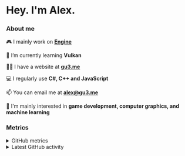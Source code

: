 <h1>Hey. I'm Alex.</h1>

### About me

🎮 I mainly work on <b><a href="https://github.com/xezno/Engine">Engine</a></b>

🌱 I’m currently learning <b>Vulkan</b>

👨‍💻 I have a website at <b><a href="https://gu3.me/">gu3.me</a></b>

💻 I regularly use <b>C#, C++ and JavaScript</b>

📫 You can email me at <b><a href="mailto:alex@gu3.me">alex@gu3.me</a></b>

🤔 I'm mainly interested in <b>game development, computer graphics, and machine learning</b>

### Metrics

<details>
  <summary>GitHub metrics</summary>
  <img src="https://metrics.lecoq.io/xezno?base.header=0&base.metadata=0&languages=1&isocalendar=1&isocalendar.duration=half-year" alt="GitHub metrics">
</details>

<details>
  <summary>Latest GitHub activity</summary>
  <br>
  
<!--START_SECTION:activity-->
1. ❗️ Closed issue [#1](https://github.com/uwutube/uwutube-status/issues/1) in [uwutube/uwutube-status](https://github.com/uwutube/uwutube-status)
2. 🗣 Commented on [#1](https://github.com/uwutube/uwutube-status/issues/1) in [uwutube/uwutube-status](https://github.com/uwutube/uwutube-status)
3. ❗️ Opened issue [#1](https://github.com/uwutube/uwutube-status/issues/1) in [uwutube/uwutube-status](https://github.com/uwutube/uwutube-status)
4. 🗣 Commented on [#132](https://github.com/yamashi/PerformanceOverhaulCyberpunk/issues/132) in [yamashi/PerformanceOverhaulCyberpunk](https://github.com/yamashi/PerformanceOverhaulCyberpunk)
5. ❗️ Opened issue [#132](https://github.com/yamashi/PerformanceOverhaulCyberpunk/issues/132) in [yamashi/PerformanceOverhaulCyberpunk](https://github.com/yamashi/PerformanceOverhaulCyberpunk)
<!--END_SECTION:activity-->
</details>
